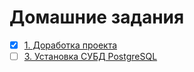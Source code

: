 # Домашние задания

- [x] [1. Доработка проекта](hw01/)
- [ ] [3. Установка СУБД PostgreSQL](hw03/)
